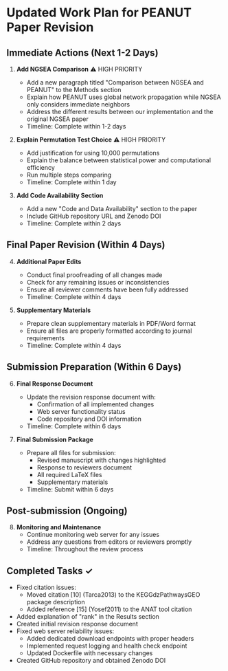 # Updated Work Plan for PEANUT Paper Revision

## Immediate Actions (Next 1-2 Days)

1. **Add NGSEA Comparison** ⚠️ HIGH PRIORITY
   - Add a new paragraph titled "Comparison between NGSEA and PEANUT" to the Methods section
   - Explain how PEANUT uses global network propagation while NGSEA only considers immediate neighbors
   - Address the different results between our implementation and the original NGSEA paper
   - Timeline: Complete within 1-2 days

2. **Explain Permutation Test Choice** ⚠️ HIGH PRIORITY
   - Add justification for using 10,000 permutations 
   - Explain the balance between statistical power and computational efficiency
   - Run multiple steps comparing
   - Timeline: Complete within 1 day

3. **Add Code Availability Section**
   - Add a new "Code and Data Availability" section to the paper
   - Include GitHub repository URL and Zenodo DOI
   - Timeline: Complete within 2 days

## Final Paper Revision (Within 4 Days)

4. **Additional Paper Edits** 
   - Conduct final proofreading of all changes made
   - Check for any remaining issues or inconsistencies
   - Ensure all reviewer comments have been fully addressed
   - Timeline: Complete within 4 days

5. **Supplementary Materials**
   - Prepare clean supplementary materials in PDF/Word format
   - Ensure all files are properly formatted according to journal requirements
   - Timeline: Complete within 4 days

## Submission Preparation (Within 6 Days)

6. **Final Response Document**
   - Update the revision response document with:
     - Confirmation of all implemented changes
     - Web server functionality status
     - Code repository and DOI information
   - Timeline: Complete within 6 days

7. **Final Submission Package**
   - Prepare all files for submission:
     - Revised manuscript with changes highlighted
     - Response to reviewers document
     - All required LaTeX files
     - Supplementary materials
   - Timeline: Submit within 6 days

## Post-submission (Ongoing)

8. **Monitoring and Maintenance**
   - Continue monitoring web server for any issues
   - Address any questions from editors or reviewers promptly
   - Timeline: Throughout the review process

## Completed Tasks ✓

- Fixed citation issues:
  - Moved citation [10] (Tarca2013) to the KEGGdzPathwaysGEO package description
  - Added reference [15] (Yosef2011) to the ANAT tool citation
- Added explanation of "rank" in the Results section
- Created initial revision response document
- Fixed web server reliability issues:
  - Added dedicated download endpoints with proper headers
  - Implemented request logging and health check endpoint
  - Updated Dockerfile with necessary changes
- Created GitHub repository and obtained Zenodo DOI 